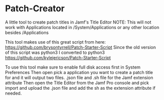 # Patch-Creator

A little tool to create patch titles in Jamf's Title Editor
NOTE: This will not work with Applications located in /System/Applications or any other location besides /Applications

This tool makes use of this great script from here:
https://github.com/brysontyrrell/Patch-Starter-Script
Since the old version of this script was python3 I converted to python3
https://github.com/kylejericson/Patch-Starter-Script


To use this tool make sure to enable full disk access first in System Preferences
Then open pick a application you want to create a patch title for and it will output two files.
.json file and .sh file for the Jamf extension attribute
Then open the Title Editor from the Jamf Pro console and pick import and upload the .json file and add the sh as the extension attribute if needed.

